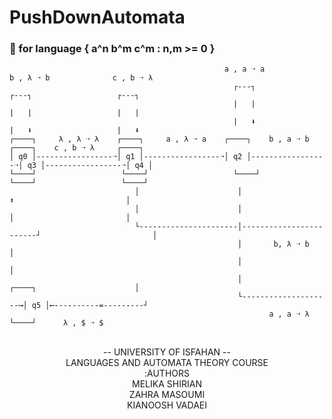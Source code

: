 # PushDownAutomata


<h3> 🔴 for language { a^n b^m c^m : n,m >= 0 } </h3>

                                                    a , a ➝ a                b , λ ➝ b              c , b ➝ λ
                                                      ┌---┐                    ┌---┐                   ┌---┐
                                                      |   |                    |   |                   |   |
                                                      |   ⬇                    |   ⬇                   |   ⬇
    ┌────┐     λ , λ ➝ λ    ┌────┐     a , λ ➝ a    ┌────┐    b , a ➝ b     ┌────┐    c , b ➝ λ     ┌────┐
    │ q0 │-----------------➝│ q1 │-----------------➝│ q2 │-----------------➝│ q3 │-----------------➝│ q4 │
    └────┘                   └────┘                   └────┘                  └────┘                   └────┘
                                │                      │                        ⬆                         │
                                │                      │                        │                         │
                                └----------------------│------------------------┘                         │
                                                       │       b, λ ➝ b                                  │
                                                       │                                                  │
                                                       │                      ┌────┐                      │
                                                       └--------------------⟶│ q5 │⟵----------=---------┘
                                                              a , a ➝ λ      └────┘      λ , $ ➝ $
                                                              
             
<div dir='rtl' align="center">
             
</br>   
     -- UNIVERSITY OF ISFAHAN --
</br>
LANGUAGES AND AUTOMATA THEORY COURSE
</br>
              AUTHORS:
</br>
          MELIKA  SHIRIAN
</br>
          ZAHRA   MASOUMI
</br>
          KIANOOSH VADAEI
</div>
